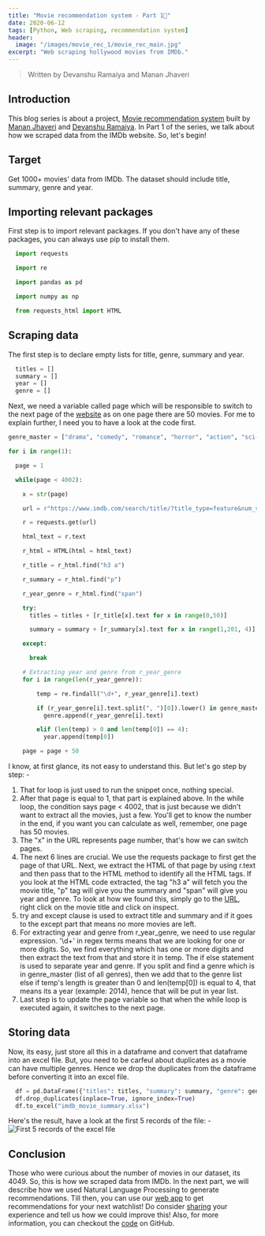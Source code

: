 ```yaml
---
title: "Movie recommendation system - Part 1🎥"
date: 2020-06-12
tags: [Python, Web scraping, recommendation system]
header:
  image: "/images/movie_rec_1/movie_rec_main.jpg"
excerpt: "Web scraping hollywood movies from IMDb."
---
```

> Written by Devanshu Ramaiya and Manan Jhaveri

## Introduction

This blog series is about a project, [Movie recommendation system](https://movie-recommendations-system.herokuapp.com/) built by [Manan Jhaveri](https://dataphrase.github.io/about/#manan-jhaveri) and [Devanshu Ramaiya](https://dataphrase.github.io/about/#devanshu-ramaiya). In Part 1 of the series, we talk about how we scraped data from the IMDb website. So, let's begin!

## Target

Get 1000+ movies' data from IMDb. The dataset should include title, summary, genre and year.

## Importing relevant packages

First step is to import relevant packages. If you don't have any of these packages, you can always use pip to install them.

```python
  import requests

  import re

  import pandas as pd

  import numpy as np

  from requests_html import HTML
```

## Scraping data

The first step is to declare empty lists for title, genre, summary and year.

```python
  titles = []
  summary = []
  year = []
  genre = []
```
Next, we need a variable called page which will be responsible to switch to the next page of the [website](https://www.imdb.com/search/title/?title_type=feature&num_votes=10000,&countries=us&sort=user_rating,desc&start=1&ref_=adv_nxt) as on one page there are 50 movies. For me to explain further, I need you to have a look at the code first.

```python
genre_master = ["drama", "comedy", "romance", "horror", "action", "sci-fi", "sport", "fantasy", "crime", "music", "war", "biography", "thriller", "mystery", "family", "animation" ]

for i in range(1):

  page = 1

  while(page < 4002):

    x = str(page)

    url = r"https://www.imdb.com/search/title/?title_type=feature&num_votes=10000,&countries=us&sort=user_rating,desc&start=" + x +"&ref_=adv_nxt"

    r = requests.get(url)

    html_text = r.text

    r_html = HTML(html = html_text)

    r_title = r_html.find("h3 a")

    r_summary = r_html.find("p")

    r_year_genre = r_html.find("span")

    try:
      titles = titles + [r_title[x].text for x in range(0,50)]

      summary = summary + [r_summary[x].text for x in range(1,201, 4)]  

    except:

      break

    # Extracting year and genre from r_year_genre
    for i in range(len(r_year_genre)):

        temp = re.findall("\d+", r_year_genre[i].text)

        if (r_year_genre[i].text.split(", ")[0]).lower() in genre_master:
          genre.append(r_year_genre[i].text)          

        elif (len(temp) > 0 and len(temp[0]) == 4):
          year.append(temp[0])

    page = page + 50
```
I know, at first glance, its not easy to understand this. But let's go step by step: -

1. That for loop is just used to run the snippet once, nothing special.
2. After that page is equal to 1, that part is explained above. In the while loop, the condition says page < 4002, that is just because we didn't want to extract all the movies, just a few. You'll get to know the number in the end, if you want you can calculate as well, remember, one page has 50 movies.
3. The "x" in the URL represents page number, that's how we can switch pages.
4. The next 6 lines are crucial. We use the requests package to first get the page of that URL. Next, we extract the HTML of that page by using r.text and then pass that to the HTML method to identify all the HTML tags. If you look at the HTML code extracted, the tag "h3 a" will fetch you the movie title, "p" tag will give you the summary and "span" will give you year and genre. To look at how we found this, simply go to the [URL](https://www.imdb.com/search/title/?title_type=feature&num_votes=10000,&countries=us&sort=user_rating,desc&start=1&ref_=adv_nxt), right click on the movie title and click on inspect.
5. try and except clause is used to extract title and summary and if it goes to the except part that means no more movies are left.
6. For extracting year and genre from r_year_genre, we need to use regular expression. '\d+' in regex terms means that we are looking for one or more digits. So, we find everything which has one or more digits and then extract the text from that and store it in temp. The if else statement is used to separate year and genre. If you split and find a genre which is in genre_master (list of all genres), then we add that to the genre list else if temp's length is greater than 0 and len(temp[0]) is equal to 4, that means its a year (example: 2014), hence that will be put in year list.
7. Last step is to update the page variable so that when the while loop is executed again, it switches to the next page.

## Storing data

Now, its easy, just store all this in a dataframe and convert that dataframe into an excel file. But, you need to be carfeul about duplicates as a movie can have multiple genres. Hence we drop the duplicates from the dataframe before converting it into an excel file.

```python
  df = pd.DataFrame({"titles": titles, "summary": summary, "genre": genre, "year": year})
  df.drop_duplicates(inplace=True, ignore_index=True)
  df.to_excel("imdb_movie_summary.xlsx")
```
Here's the result, have a look at the first 5 records of the file: -
<img src="{{ site.url }}{{ site.baseurl }}/images/movie_rec_1/excel_5.PNG" alt="First 5 records of the excel file">

## Conclusion

Those who were curious about the number of movies in our dataset, its 4049. So, this is how we scraped data from IMDb. In the next part, we will describe how we used Natural Language Processing to generate recommendations. Till then, you can use our [web app](https://movie-recommendations-system.herokuapp.com/) to get recommendations for your next watchlist! Do consider [sharing](https://docs.google.com/forms/d/e/1FAIpQLSc24WN46HNZGyd_XqK07g06EzbYmSuGKuGYNeTYketftx1krg/viewform?usp=sf_link) your experience and tell us how we could improve this! Also, for more information, you can checkout the [code](https://github.com/mananjhaveri/Movie-Recommendation-System) on GitHub.
